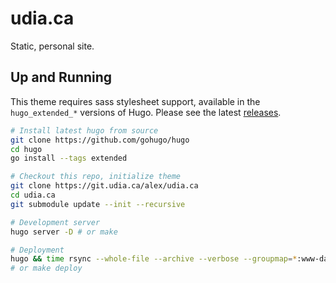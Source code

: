 # udia.ca

Static, personal site.

## Up and Running

This theme requires sass stylesheet support, available in the `hugo_extended_*` versions of Hugo.
Please see the latest [releases](https://github.com/gohugoio/hugo/releases).


```bash
# Install latest hugo from source
git clone https://github.com/gohugo/hugo
cd hugo
go install --tags extended

# Checkout this repo, initialize theme
git clone https://git.udia.ca/alex/udia.ca
cd udia.ca
git submodule update --init --recursive
```

```bash
# Development server
hugo server -D # or make

# Deployment
hugo && time rsync --whole-file --archive --verbose --groupmap=*:www-data public/* rac:/var/www/udia.ca
# or make deploy
```
